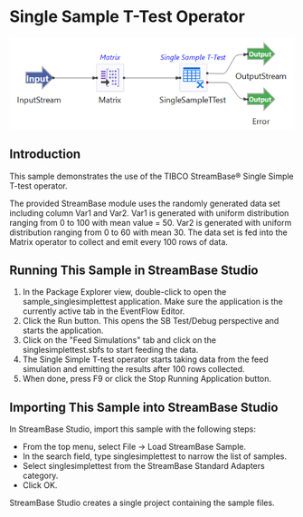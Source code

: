 # Single Sample T-Test Operator

![eventflow](images/singlesample.png)

## Introduction

This sample demonstrates the use of the TIBCO StreamBase&reg; Single Simple T-test operator. 

The provided StreamBase module uses the randomly generated data set including column Var1 and Var2. Var1 is generated with uniform distribution ranging from 0 to 100 with mean value = 50. Var2 is generated with uniform distribution ranging from 0 to 60 with mean 30. The data set is fed into the Matrix operator to collect and emit every 100 rows of data.  

## Running This Sample in StreamBase Studio

1. In the Package Explorer view, double-click to open the sample_singlesimplettest application. Make sure the application is the currently active tab in the EventFlow Editor.
2. Click the  Run button. This opens the SB Test/Debug perspective and starts the application.
3. Click on the "Feed Simulations" tab and click on the singlesimplettest.sbfs to start feeding the data.
4. The Single Simple T-test operator starts taking data from the feed simulation and emitting the results after 100 rows collected.
5. When done, press F9 or click the  Stop Running Application button.

## Importing This Sample into StreamBase Studio

In StreamBase Studio, import this sample with the following steps:

- From the top menu, select File → Load StreamBase Sample.
- In the search field, type singlesimplettest to narrow the list of samples.
- Select singlesimplettest from the StreamBase Standard Adapters category.
- Click OK.

StreamBase Studio creates a single project containing the sample files.
